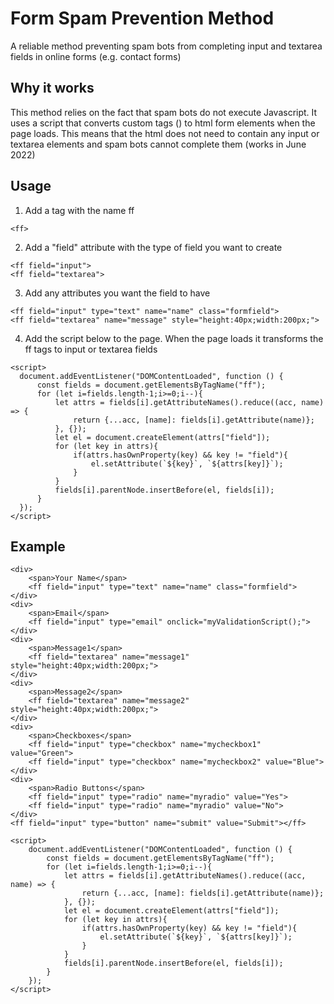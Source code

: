 # Form Spam Prevention Method

A reliable method preventing spam bots from completing input and textarea fields in online forms (e.g. contact forms)

## Why it works

This method relies on the fact that spam bots do not execute Javascript. It uses a script that converts custom tags (<ff>) to html form elements when the page loads. This means that the html does not need to contain any input or textarea elements and spam bots cannot complete them (works in June 2022)

## Usage

1. Add a tag with the name ff
```
<ff>
```
2. Add a "field" attribute with the type of field you want to create 
```
<ff field="input">
<ff field="textarea">
```
3. Add any attributes you want the field to have
```
<ff field="input" type="text" name="name" class="formfield">
<ff field="textarea" name="message" style="height:40px;width:200px;">
```
4. Add the script below to the page. When the page loads it transforms the ff tags to input or textarea fields
```
<script>
  document.addEventListener("DOMContentLoaded", function () {
      const fields = document.getElementsByTagName("ff");
      for (let i=fields.length-1;i>=0;i--){
          let attrs = fields[i].getAttributeNames().reduce((acc, name) => {
              return {...acc, [name]: fields[i].getAttribute(name)};
          }, {});
          let el = document.createElement(attrs["field"]);
          for (let key in attrs){
              if(attrs.hasOwnProperty(key) && key != "field"){
                  el.setAttribute(`${key}`, `${attrs[key]}`);
              }
          }
          fields[i].parentNode.insertBefore(el, fields[i]);
      }
  });
</script>
```

## Example
```
<div>
    <span>Your Name</span>
    <ff field="input" type="text" name="name" class="formfield">
</div>
<div>
    <span>Email</span>
    <ff field="input" type="email" onclick="myValidationScript();">
</div>
<div>
    <span>Message1</span>
    <ff field="textarea" name="message1" style="height:40px;width:200px;">
</div>
<div>
    <span>Message2</span>
    <ff field="textarea" name="message2" style="height:40px;width:200px;">
</div>
<div>
    <span>Checkboxes</span>
    <ff field="input" type="checkbox" name="mycheckbox1" value="Green">
    <ff field="input" type="checkbox" name="mycheckbox2" value="Blue">
</div>
<div>
    <span>Radio Buttons</span>
    <ff field="input" type="radio" name="myradio" value="Yes">
    <ff field="input" type="radio" name="myradio" value="No">
</div>
<ff field="input" type="button" name="submit" value="Submit"></ff>

<script>
    document.addEventListener("DOMContentLoaded", function () {
        const fields = document.getElementsByTagName("ff");
        for (let i=fields.length-1;i>=0;i--){
            let attrs = fields[i].getAttributeNames().reduce((acc, name) => {
                return {...acc, [name]: fields[i].getAttribute(name)};
            }, {});
            let el = document.createElement(attrs["field"]);
            for (let key in attrs){
                if(attrs.hasOwnProperty(key) && key != "field"){
                    el.setAttribute(`${key}`, `${attrs[key]}`);
                }
            }
            fields[i].parentNode.insertBefore(el, fields[i]);
        }
    });
</script>
```
